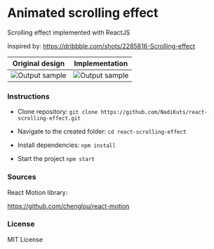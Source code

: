 # Animated scrolling effect

Scrolling effect implemented with ReactJS

Inspired by: https://dribbble.com/shots/2285816-Scrolling-effect

|      Original design      |  Implementation         |
| ------------------------- |:-----------------------:|
| ![Output sample](https://cdn.dribbble.com/users/30252/screenshots/2285816/yes.gif)|![Output sample](menu.gif) |


### Instructions
- Clone repository: `git clone https://github.com/NadiKuts/react-scrolling-effect.git`

- Navigate to the created folder: `cd react-scrolling-effect`

- Install dependencies: `npm install`

- Start the project `npm start`

### Sources
React Motion library:

https://github.com/chenglou/react-motion


### License
MIT License
